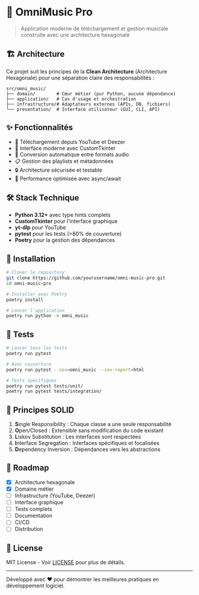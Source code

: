 # 🎵 OmniMusic Pro

> Application moderne de téléchargement et gestion musicale construite avec une architecture hexagonale

## 🏗️ Architecture

Ce projet suit les principes de la **Clean Architecture** (Architecture Hexagonale) pour une séparation claire des responsabilités :

```
src/omni_music/
├── domain/        # Cœur métier (pur Python, aucune dépendance)
├── application/   # Cas d'usage et orchestration
├── infrastructure/# Adaptateurs externes (APIs, DB, fichiers)
└── presentation/  # Interface utilisateur (GUI, CLI, API)
```

## ✨ Fonctionnalités

- 🎵 Téléchargement depuis YouTube et Deezer
- 🎨 Interface moderne avec CustomTkinter
- 🔄 Conversion automatique entre formats audio
- 📋 Gestion des playlists et métadonnées
- 🔒 Architecture sécurisée et testable
- 🚀 Performance optimisée avec async/await

## 🛠️ Stack Technique

- **Python 3.12+** avec type hints complets
- **CustomTkinter** pour l'interface graphique
- **yt-dlp** pour YouTube
- **pytest** pour les tests (>80% de couverture)
- **Poetry** pour la gestion des dépendances

## 🚀 Installation

```bash
# Cloner le repository
git clone https://github.com/yourusername/omni-music-pro.git
cd omni-music-pro

# Installer avec Poetry
poetry install

# Lancer l'application
poetry run python -m omni_music
```

## 🧪 Tests

```bash
# Lancer tous les tests
poetry run pytest

# Avec couverture
poetry run pytest --cov=omni_music --cov-report=html

# Tests spécifiques
poetry run pytest tests/unit/
poetry run pytest tests/integration/
```

## 📐 Principes SOLID

1. **S**ingle Responsibility : Chaque classe a une seule responsabilité
2. **O**pen/Closed : Extensible sans modification du code existant
3. **L**iskov Substitution : Les interfaces sont respectées
4. **I**nterface Segregation : Interfaces spécifiques et focalisées
5. **D**ependency Inversion : Dépendances vers les abstractions

## 🎯 Roadmap

- [x] Architecture hexagonale
- [x] Domaine métier
- [ ] Infrastructure (YouTube, Deezer)
- [ ] Interface graphique
- [ ] Tests complets
- [ ] Documentation
- [ ] CI/CD
- [ ] Distribution

## 📄 License

MIT License - Voir [LICENSE](LICENSE) pour plus de détails.

---

Développé avec ❤️ pour démontrer les meilleures pratiques en développement logiciel.